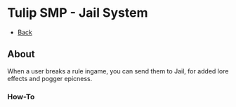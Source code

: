 # Tulip SMP - Jail System

- [Back](/docs/staffguide)

## About

When a user breaks a rule ingame, you can send them to Jail, for added lore effects and pogger epicness.

### How-To